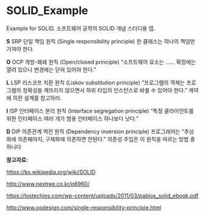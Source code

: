 # SOLID_Example
Example for SOLID. 소프트웨어 공학의 SOLID 개념 스터디용 앱.


<b>S</b>	SRP	단일 책임 원칙 (Single responsibility principle)
  한 클래스는 하나의 책임만 가져야 한다.

<b>O</b>	OCP	개방-폐쇄 원칙 (Open/closed principle)
  “소프트웨어 요소는 …… 확장에는 열려 있으나 변경에는 닫혀 있어야 한다.”

<b>L</b>	LSP	리스코프 치환 원칙 (Liskov substitution principle)
  “프로그램의 객체는 프로그램의 정확성을 깨뜨리지 않으면서 하위 타입의 인스턴스로 바꿀 수 있어야 한다.” 계약에 의한 설계를 참고하라.

<b>I</b>	ISP	인터페이스 분리 원칙 (Interface segregation principle)
  “특정 클라이언트를 위한 인터페이스 여러 개가 범용 인터페이스 하나보다 낫다.”

<b>D</b>	DIP	의존관계 역전 원칙 (Dependency inversion principle)
  프로그래머는 “추상화에 의존해야지, 구체화에 의존하면 안된다.” 의존성 주입은 이 원칙을 따르는 방법 중 하나다


<b>참고자료:</b>

https://ko.wikipedia.org/wiki/SOLID

http://www.nextree.co.kr/p6960/

https://lostechies.com/wp-content/uploads/2011/03/pablos_solid_ebook.pdf

http://www.oodesign.com/single-responsibility-principle.html
